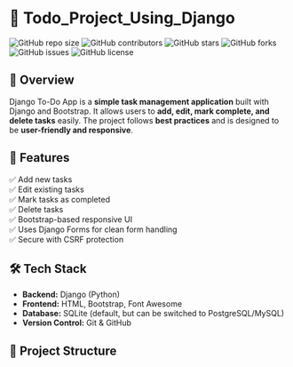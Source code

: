 # 📝 Todo_Project_Using_Django



![GitHub repo size](https://img.shields.io/github/repo-size/minhazriyam/django-todo-app?style=flat-square)
![GitHub contributors](https://img.shields.io/github/contributors/minhazriyam/django-todo-app?style=flat-square)
![GitHub stars](https://img.shields.io/github/stars/minhazriyam/django-todo-app?style=flat-square)
![GitHub forks](https://img.shields.io/github/forks/minhazriyam/django-todo-app?style=flat-square)
![GitHub issues](https://img.shields.io/github/issues/minhazriyam/django-todo-app?style=flat-square)
![GitHub license](https://img.shields.io/github/license/minhazriyam/django-todo-app?style=flat-square)

## 📌 Overview
Django To-Do App is a **simple task management application** built with Django and Bootstrap. It allows users to **add, edit, mark complete, and delete tasks** easily. The project follows **best practices** and is designed to be **user-friendly and responsive**.

## 🚀 Features
✅ Add new tasks  
✅ Edit existing tasks  
✅ Mark tasks as completed  
✅ Delete tasks  
✅ Bootstrap-based responsive UI  
✅ Uses Django Forms for clean form handling  
✅ Secure with CSRF protection  


## 🛠️ Tech Stack
- **Backend:** Django (Python)  
- **Frontend:** HTML, Bootstrap, Font Awesome  
- **Database:** SQLite (default, but can be switched to PostgreSQL/MySQL)  
- **Version Control:** Git & GitHub  

## 📂 Project Structure
